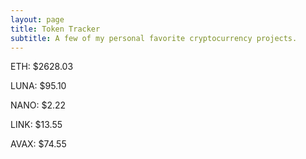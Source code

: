 ```yaml
---
layout: page
title: Token Tracker
subtitle: A few of my personal favorite cryptocurrency projects.
---
```


<!--BEGINCRYPTOINPUT-->
ETH: $2628.03

LUNA: $95.10

NANO: $2.22

LINK: $13.55

AVAX: $74.55

<!--ENDCRYPTOINPUT-->
